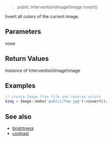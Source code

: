 > public Intervention\Image\Image invert()

Invert all colors of the current image.

## Parameters

none


## Return Values
Instance of Intervention\Image\Image

## Examples

```php
// create Image from file and reverse colors
$img = Image::make('public/foo.jpg')->invert();
```

## See also

- [brightness](/api/brightness)
- [contrast](/api/contrast)

